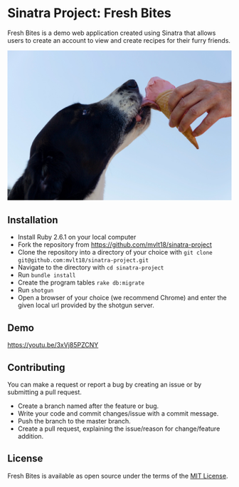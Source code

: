 # Sinatra Project: Fresh Bites

Fresh Bites is a demo web application created using Sinatra that allows users to create an account to view and create recipes for their furry friends.


 ![ice_cream](public/images/ice_cream.jpg)


## Installation

* Install Ruby 2.6.1 on your local computer
* Fork the repository from https://github.com/mvlt18/sinatra-project
* Clone the repository into a directory of your choice with `git clone git@github.com:mvlt18/sinatra-project.git`
* Navigate to the directory with `cd sinatra-project`
* Run `bundle install`
* Create the program tables `rake db:migrate`
* Run `shotgun`
* Open a browser of your choice (we recommend Chrome) and enter the given local url provided by the shotgun server.

## Demo

https://youtu.be/3xVj85PZCNY

## Contributing

You can make a request or report a bug by creating an issue or by submitting a pull request.
* Create a branch named after the feature or bug.
* Write your code and commit changes/issue with a commit message.
* Push the branch to the master branch.
* Create a pull request, explaining the issue/reason for change/feature addition.

## License

Fresh Bites is available as open source under the terms of the [MIT License](https://opensource.org/licenses/MIT).
